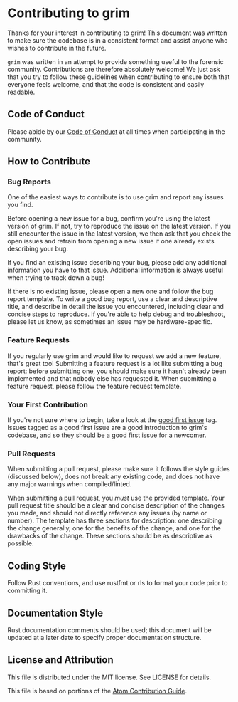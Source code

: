 # Contributing to grim

Thanks for your interest in contributing to grim! This document was written to
make sure the codebase is in a consistent format and assist anyone who wishes to
contribute in the future.

`grim` was written in an attempt to provide something useful to the forensic
community. Contributions are therefore absolutely welcome! We just ask that you
try to follow these guidelines when contributing to ensure both that everyone
feels welcome, and that the code is consistent and easily readable.

## Code of Conduct

Please abide by our
[Code of Conduct](https://github.com/demize/grim/blob/master/CODE_OF_CONDUCT.md)
at all times when participating in the community.

## How to Contribute
### Bug Reports

One of the easiest ways to contribute is to use grim and report any issues you
find. 

Before opening a new issue for a bug, confirm you're using the latest version of
grim. If not, try to reproduce the issue on the latest version. If you still
encounter the issue in the latest version, we then ask that you check the open
issues and refrain from opening a new issue if one already exists describing 
your bug.

If you find an existing issue describing your bug, please add any additional
information you have to that issue. Additional information is always useful when
trying to track down a bug!

If there is no existing issue, please open a new one and follow the bug report
template. To write a good bug report, use a clear and descriptive title, and
describe in detail the issue you encountered, including clear and concise steps
to reproduce. If you're able to help debug and troubleshoot, please let us know,
as sometimes an issue may be hardware-specific.

### Feature Requests

If you regularly use grim and would like to request we add a new feature, that's
great too! Submitting a feature request is a lot like submitting a bug report:
before submitting one, you should make sure it hasn't already been implemented
and that nobody else has requested it. When submitting a feature request, please
follow the feature request template.

### Your First Contribution

If you're not sure where to begin, take a look at the 
[good first issue](https://github.com/demize/grim/issues?q=is%3Aissue+is%3Aopen+label%3A%22good+first+issue%22)
tag. Issues tagged as a good first issue are a good introduction to grim's
codebase, and so they should be a good first issue for a newcomer.

### Pull Requests

When submitting a pull request, please make sure it follows the style guides
(discussed below), does not break any existing code, and does not have any major
warnings when compiled/linted.

When submitting a pull request, you *must* use the provided template. Your pull
request title should be a clear and concise description of the changes you made,
and should not directly reference any issues (by name or number). The template
has three sections for description: one describing the change generally, one for
the benefits of the change, and one for the drawbacks of the change. These
sections should be as descriptive as possible.

## Coding Style

Follow Rust conventions, and use rustfmt or rls to format your code prior to
committing it.

## Documentation Style

Rust documentation comments should be used; this document will be updated at a
later date to specify proper documentation structure.

## License and Attribution

This file is distributed under the MIT license. See LICENSE for details.

This file is based on portions of the [Atom Contribution Guide](https://github.com/atom/atom/blob/ca71d581036ed093dd2df964fcc9bec0b5f7ff0d/CONTRIBUTING.md).